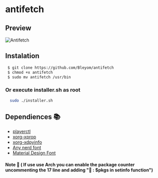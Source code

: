 # antifetch

## Preview 
![Antifetch](https://i.ibb.co/sqn9gNp/2022-02-08-235418-1366x768-scrot.png)

## Instalation

```bash
 $ git clone https://github.com/Bleyom/antifetch
 $ chmod +x antifetch
 $ sudo mv antifetch /usr/bin
```
### Or execute installer.sh as root
```bash
  sudo ./installer.sh
```

## Dependiences 📚
- [playerctl](https://archlinux.org/packages/community/x86_64/playerctl/)
- [xorg-xprop](https://archlinux.org/packages/extra/x86_64/xorg-xprop/)
- [xorg-xdpyinfo](https://archlinux.org/packages/extra/x86_64/xorg-xdpyinfo/)
- [Any nerd font](https://www.nerdfonts.com/)
- [Material Design Font](https://aur.archlinux.org/packages/ttf-material-design-icons/)


#### Note 📎 ( If use use Arch you can enable the package counter uncommenting the 17 line and adding " : $pkgs in setinfo function")

